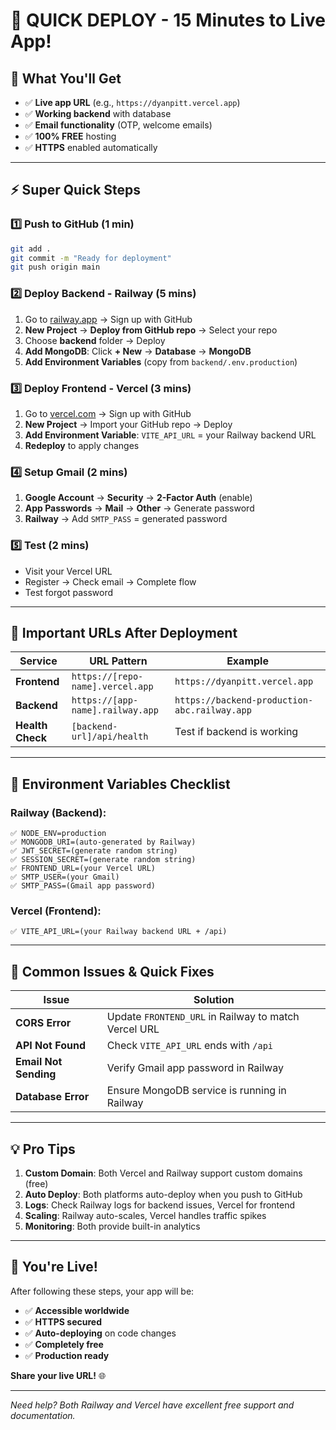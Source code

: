 # 🚀 QUICK DEPLOY - 15 Minutes to Live App!

## 🎯 What You'll Get
- ✅ **Live app URL** (e.g., `https://dyanpitt.vercel.app`)
- ✅ **Working backend** with database
- ✅ **Email functionality** (OTP, welcome emails)
- ✅ **100% FREE** hosting
- ✅ **HTTPS** enabled automatically

---

## ⚡ Super Quick Steps

### 1️⃣ Push to GitHub (1 min)
```bash
git add .
git commit -m "Ready for deployment"
git push origin main
```

### 2️⃣ Deploy Backend - Railway (5 mins)
1. Go to [railway.app](https://railway.app) → Sign up with GitHub
2. **New Project** → **Deploy from GitHub repo** → Select your repo
3. Choose **backend** folder → Deploy
4. **Add MongoDB**: Click **+ New** → **Database** → **MongoDB**
5. **Add Environment Variables** (copy from `backend/.env.production`)

### 3️⃣ Deploy Frontend - Vercel (3 mins)
1. Go to [vercel.com](https://vercel.com) → Sign up with GitHub
2. **New Project** → Import your GitHub repo → Deploy
3. **Add Environment Variable**: `VITE_API_URL` = your Railway backend URL
4. **Redeploy** to apply changes

### 4️⃣ Setup Gmail (2 mins)
1. **Google Account** → **Security** → **2-Factor Auth** (enable)
2. **App Passwords** → **Mail** → **Other** → Generate password
3. **Railway** → Add `SMTP_PASS` = generated password

### 5️⃣ Test (2 mins)
- Visit your Vercel URL
- Register → Check email → Complete flow
- Test forgot password

---

## 🔗 Important URLs After Deployment

| Service | URL Pattern | Example |
|---------|-------------|---------|
| **Frontend** | `https://[repo-name].vercel.app` | `https://dyanpitt.vercel.app` |
| **Backend** | `https://[app-name].railway.app` | `https://backend-production-abc.railway.app` |
| **Health Check** | `[backend-url]/api/health` | Test if backend is working |

---

## 🎯 Environment Variables Checklist

### Railway (Backend):
```env
✅ NODE_ENV=production
✅ MONGODB_URI=(auto-generated by Railway)
✅ JWT_SECRET=(generate random string)
✅ SESSION_SECRET=(generate random string)
✅ FRONTEND_URL=(your Vercel URL)
✅ SMTP_USER=(your Gmail)
✅ SMTP_PASS=(Gmail app password)
```

### Vercel (Frontend):
```env
✅ VITE_API_URL=(your Railway backend URL + /api)
```

---

## 🚨 Common Issues & Quick Fixes

| Issue | Solution |
|-------|----------|
| **CORS Error** | Update `FRONTEND_URL` in Railway to match Vercel URL |
| **API Not Found** | Check `VITE_API_URL` ends with `/api` |
| **Email Not Sending** | Verify Gmail app password in Railway |
| **Database Error** | Ensure MongoDB service is running in Railway |

---

## 💡 Pro Tips

1. **Custom Domain**: Both Vercel and Railway support custom domains (free)
2. **Auto Deploy**: Both platforms auto-deploy when you push to GitHub
3. **Logs**: Check Railway logs for backend issues, Vercel for frontend
4. **Scaling**: Railway auto-scales, Vercel handles traffic spikes
5. **Monitoring**: Both provide built-in analytics

---

## 🎉 You're Live!

After following these steps, your app will be:
- ✅ **Accessible worldwide**
- ✅ **HTTPS secured**
- ✅ **Auto-deploying** on code changes
- ✅ **Completely free**
- ✅ **Production ready**

**Share your live URL!** 🌐

---

*Need help? Both Railway and Vercel have excellent free support and documentation.*